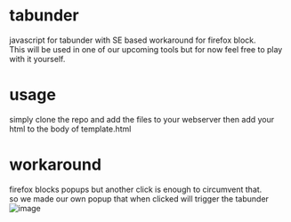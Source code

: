# tabunder
javascript for tabunder with SE based workaround for firefox block.  
This will be used in one of our upcoming tools but for now feel free to play with it yourself.
  
# usage
simply clone the repo and add the files to your webserver then add your html to the body of template.html

# workaround
firefox blocks popups but another click is enough to circumvent that.   
so we made our own popup that when clicked will trigger the tabunder
![image](https://user-images.githubusercontent.com/107813117/199451708-0b9bc54c-80bf-4aa7-a66e-721ed04ac0b2.png)


